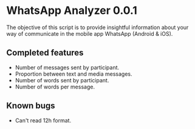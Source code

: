 # WhatsApp Analyzer 0.0.1
The objective of this script is to provide insightful information about your way of communicate in the mobile app WhatsApp (Android & iOS).
## Completed features
- Number of messages sent by participant.
- Proportion between text and media messages.
- Number of words sent by participant.
- Number of words per message.
## Known bugs
- Can't read 12h format.
